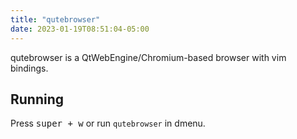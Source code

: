 ```yaml
---
title: "qutebrowser"
date: 2023-01-19T08:51:04-05:00
---
```


qutebrowser is a QtWebEngine/Chromium-based browser with vim bindings.

## Running

Press <kbd>super + w</kbd> or run `qutebrowser` in dmenu.
